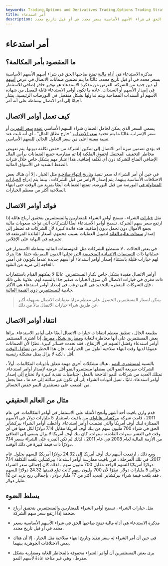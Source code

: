 ```yaml
---
keywords: Trading,Options and Derivatives Trading,Options Trading Strategy and Education,Options and Derivatives,Strategy and Education
title: أمر استدعاء
description: مذكرة الاستدعاء هي أداة مالية تمنح صاحبها الحق في شراء الأسهم الأساسية بسعر محدد في أو قبل تاريخ محدد.
---
```


# أمر استدعاء
## ما المقصود بأمر المكالمة؟

مذكرة الاستدعاء هي [أداة مالية](/financialinstrument) تمنح صاحبها الحق في شراء أسهم الأسهم الأساسية بسعر محدد في أو قبل تاريخ محدد. غالبًا ما يتم تضمين ضمانات الاتصال في عرض [أسهم](/equity) أو دين جديد من الشركة. الغرض من مذكرة الاستدعاء هو توفير حافز إضافي للاستثمار في إصدار الأسهم أو السندات. عادة ما تكون أوامر الاستدعاء قابلة للفصل من شهادة الأسهم أو السندات المصاحبة ويتم تداولها بشكل منفصل في البورصات الرئيسية. يشار أحيانًا إلى أمر الاتصال ببساطة على أنه أمر.

## كيف تعمل أوامر الاتصال

يسمى السعر الذي يمكن لحامل الضمان شراء السهم الأساسي [عنده](/exerciseprice) [سعر التمرين](/exerciseprice) أو سعر الإضراب. غالبًا ما يتم تحديد [سعر الإضراب](/strikeprice) "خارج نطاق المال" ، أي أنه ثابت عند نسبة معينة أعلى من سعر التداول الحالي للسهم الأساسي.

قد يؤدي تضمين ميزة أمر الاتصال إلى تمكين الشركة من خفض تكلفة ديونها. يتم تعويض مخاطر التخفيف المحتمل لحقوق الملكية إذا تم ممارسة جميع الضمانات برأس المال الإضافي المتاح للشركة دون أي تكلفة إضافية. هذا اعتبار مهم بشكل خاص خلال فترات الضغط الشديد في الأسواق المالية.

في حين أن أمر الشراء له سعر تنفيذ [وتاريخ انتهاء صلاحية](/expiration-date) مثل الخيار ، إلا أن هناك بعض الاختلافات الأساسية بينهما. يتم إصدار الأوامر من قبل الشركات ، بينما يتم إدراج [الخيارات المتداولة في](/exchangetradedoption) البورصة من قبل البورصة. تتمتع الضمانات أيضًا بمزيد من الوقت حتى انتهاء الصلاحية أكثر من معظم الخيارات.

## فوائد أوامر الاتصال

مثل [خيارات](/calloption) الشراء ، تسمح أوامر الشراء للمضاربين والمستثمرين بتحقيق أرباح هائلة إذا ارتفع سعر سهم الشركة. تسمح أوامر الاستدعاء أيضًا للشركات التي تواجه صعوبات مالية بجمع الأموال دون تحمل ديون إضافية. هذه فائدة كبيرة لأن الشركات قد تضطر إلى إصدار [سندات عالية العائد](/high_yield_bond) لتمويل العمليات بسبب محنتهم. أسعار الفائدة المرتفعة قد تجبرهم في النهاية على الإفلاس.

في بعض الحالات ، لا تستطيع الشركات مثل المؤسسات المالية ببساطة الاستمرار في عملياتها ذات [التصنيفات الائتمانية المنخفضة](/corporate-credit-rating) التي تجلبها الديون المفرطة حتمًا. هذا يترك لهم خيارات قليلة باستثناء إصدار أوامر استدعاء أو أسهم جديدة عندما يكونون في أمس الحاجة إلى مزيد من النقود.

أوامر الاتصال مفيدة بشكل خاص لكبار المستثمرين. غالبًا لا يمكنهم القيام باستثمارات ذات مغزى في خيارات الاتصال لأن سوق الخيارات صغير جدًا بالنسبة لهم. علاوة على ذلك ، فإن الشركات المتعثرة بالتحديد هي التي ترغب في إصدار أوامر استدعاء هي الأكثر جاذبية [للمستثمرين ذوي القيمة العالية](/valueinvesting).

> يمكن لصغار المستثمرين الحصول على معظم مزايا ضمانات الاتصال بسهولة أكبر عن طريق شراء خيارات الاتصال بدلاً من ذلك.

>

## انتقاد أوامر الاتصال

بطبيعة الحال ، تنطبق معظم انتقادات خيارات الاتصال أيضًا على أوامر الاستدعاء. يراها بعض المستثمرين على أنها مخاطرة للغاية [ومضاربة بشكل مفرط](/speculativerisk). إذا اشترى المستثمر أوامر استدعاء وفشل السهم في الارتفاع ، فقد تحدث خسائر كبيرة. نظرًا لأن الضمانات عمومًا لديها وقت انتهاء صلاحية أطول من الخيارات ، فإن هذا الخطر من [تضاؤل الوقت](/timedecay) أقل ، لكنه لا يزال يمثل مشكلة رئيسية.

بالنسبة [لمستثمري النمو](/growthinvesting) ، هناك مشكلات أخرى مهمة تتعلق بأذونات المكالمات. أولاً ، الشركات سريعة النمو التي يفضلها مستثمرو النمو أقل عرضة لإصدار أوامر استدعاء. تمتلك العديد من شركات النمو الناجحة بالفعل احتياطيات نقدية كبيرة ولا تحتاج إلى إصدار أوامر استدعاء. ثانيًا ، تميل أذونات الشراء إلى أن تكون غير سائلة إلى حد ما ، مما يجعل من الصعب على مستثمري النمو خفض الخسائر.

## مثال من العالم الحقيقي

قدم وارن بافيت أحد أشهر وأنجح الأمثلة على الاستثمار في أوامر المكالمات. في عام 2011 ، قامت شركة [بيركشاير هاثاواي](/berkshire-hathaway) من بافيت باستثمار 5 مليارات دولار في الأسهم الممتازة لبنك أوف أمريكا والتي تضمنت أوامر استدعاء. وأعطت أوامر الشراء بيركشاير الحق في شراء 700 مليون سهم من بنك أوف أمريكا مقابل 7.14 دولارًا لكل منها في أي وقت في العشر سنوات القادمة. سنوات. كان بنك أوف أمريكا لا يزال يسعى إلى التعافي من الأزمة المالية لعام 2008 في عام 2011 ، لذلك لم تكن القدرة على الشراء بسعر 7.14 دولارًا ذات قيمة كبيرة في ذلك الوقت.

ومع ذلك ، ارتفعت أسهم بنك أوف أمريكا إلى 24.32 دولارًا أمريكيًا للسهم بحلول عام 2017. في تلك المرحلة ، قرر بافيت ممارسة أوامر استدعاء بيركشاير. بلغت التكلفة 7.14 دولارًا أمريكيًا للسهم الواحد مقابل 700 مليون سهم ، لذلك كان إجمالي سعر الشراء حوالي 5 مليارات دولار. نظرًا لأن 700 مليون سهم كانت تبلغ قيمتها 24.32 دولارًا للسهم ، فقد بلغت قيمة شراء بيركشاير الجديد أكثر من 17 مليار دولار ، بإجمالي ربح يزيد عن 12 مليار دولار.

## يسلط الضوء

- مثل خيارات الشراء ، تسمح أوامر الشراء للمضاربين والمستثمرين بتحقيق أرباح ضخمة إذا ارتفع سعر سهم الشركة.

- مذكرة الاستدعاء هي أداة مالية تمنح صاحبها الحق في شراء الأسهم الأساسية بسعر محدد في أو قبل تاريخ محدد.

- في حين أن أمر الشراء له سعر تنفيذ وتاريخ انتهاء صلاحية مثل الخيار ، إلا أن هناك بعض الاختلافات الجوهرية بينهما.

- يرى بعض المستثمرين أن أوامر الشراء محفوفة بالمخاطر للغاية ومضاربة بشكل مفرط ، وهي غير متاحة عادةً لأسهم النمو.

